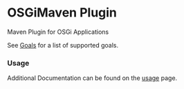 OSGiMaven Plugin
================

Maven Plugin for OSGi Applications

See [Goals](plugin-info.html) for a list of supported goals.

### Usage
Additional Documentation can be found on the [usage](usage.html) page.
